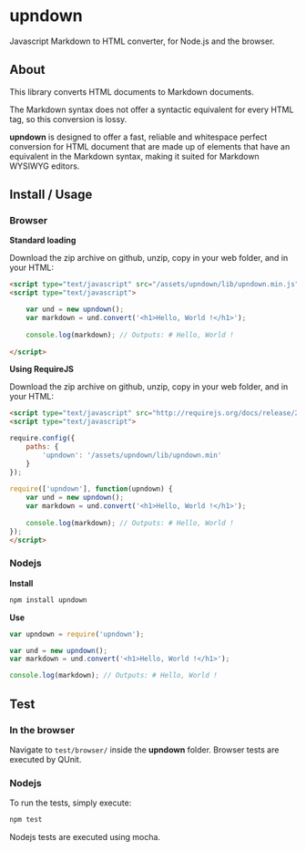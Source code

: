 # upndown

Javascript Markdown to HTML converter, for Node.js and the browser.

## About

This library converts HTML documents to Markdown documents.

The Markdown syntax does not offer a syntactic equivalent for every HTML tag, so this conversion is lossy.

**upndown** is designed to offer a fast, reliable and whitespace perfect conversion for HTML document that are made up of elements that have an equivalent in the Markdown syntax, making it suited for Markdown WYSIWYG editors.

## Install / Usage

### Browser

**Standard loading**

Download the zip archive on github, unzip, copy in your web folder, and in your HTML:

```html
<script type="text/javascript" src="/assets/upndown/lib/upndown.min.js"></script>
<script type="text/javascript">

    var und = new upndown();
    var markdown = und.convert('<h1>Hello, World !</h1>');
    
    console.log(markdown); // Outputs: # Hello, World !
    
</script>
```

**Using RequireJS**

Download the zip archive on github, unzip, copy in your web folder, and in your HTML:

```html
<script type="text/javascript" src="http://requirejs.org/docs/release/2.1.11/minified/require.js"></script>
<script type="text/javascript">

require.config({
    paths: {
        'upndown': '/assets/upndown/lib/upndown.min'
    }
});
 
require(['upndown'], function(upndown) {
    var und = new upndown();
    var markdown = und.convert('<h1>Hello, World !</h1>');
    
    console.log(markdown); // Outputs: # Hello, World !
});
</script>
```


### Nodejs

**Install**

```bash
npm install upndown
```

**Use**

```js
var upndown = require('upndown');

var und = new upndown();
var markdown = und.convert('<h1>Hello, World !</h1>');

console.log(markdown); // Outputs: # Hello, World !
```

## Test

### In the browser

Navigate to `test/browser/` inside the **upndown** folder. Browser tests are executed by QUnit.

### Nodejs

To run the tests, simply execute:

```sh
npm test
```

Nodejs tests are executed using mocha.